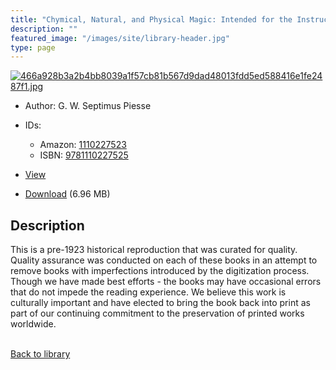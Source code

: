 ```yaml
---
title: "Chymical, Natural, and Physical Magic: Intended for the Instruction and Entertainment of Juveniles During the Holiday Vacation"
description: ""
featured_image: "/images/site/library-header.jpg"
type: page
---
```


<a href="" target="_blank">![466a928b3a2b4bb8039a1f57cb81b567d9dad48013fdd5ed588416e1fe2487f1.jpg](/images/library/466a928b3a2b4bb8039a1f57cb81b567d9dad48013fdd5ed588416e1fe2487f1.jpg)</a>
* Author: G. W. Septimus Piesse
* IDs:
  * Amazon: <a href="https://www.amazon.com/dp/1110227523" target="_blank">1110227523</a>
  * ISBN: <a href="https://www.worldcat.org/isbn/9781110227525" target="_blank">9781110227525</a>
* <a href="" target="_blank">View</a>

* [Download]() (6.96 MB)

## Description<div>
<p>This is a pre-1923 historical reproduction that was curated for quality. Quality assurance was conducted on each of these books in an attempt to remove books with imperfections introduced by the digitization process. Though we have made best efforts - the books may have occasional errors that do not impede the reading experience. We believe this work is culturally important and have elected to bring the book back into print as part of our continuing commitment to the preservation of printed works worldwide.</p></div>

<br />[Back to library](/library/)
